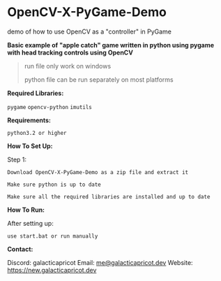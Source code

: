 # OpenCV-X-PyGame-Demo
demo of how to use OpenCV as a "controller" in PyGame

**Basic example of "apple catch" game written in python using pygame with head tracking controls using OpenCV**

> run file only work on windows
>
> python file can be run separately on most platforms


**Required Libraries:**

`pygame` `opencv-python` `imutils`

**Requirements:**

`python3.2 or higher`

**How To Set Up:**

Step 1:
    
    Download OpenCV-X-PyGame-Demo as a zip file and extract it
    
    Make sure python is up to date
    
    Make sure all the required libraries are installed and up to date
    
    
**How To Run:**

After setting up:

    use start.bat or run manually


**Contact:**

Discord: galacticapricot
Email: me@galacticapricot.dev
Website: https://new.galacticapricot.dev
